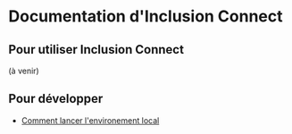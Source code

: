 # Documentation d'Inclusion Connect

## Pour utiliser Inclusion Connect

(à venir)

## Pour développer

- [Comment lancer l'environement local](development.md)